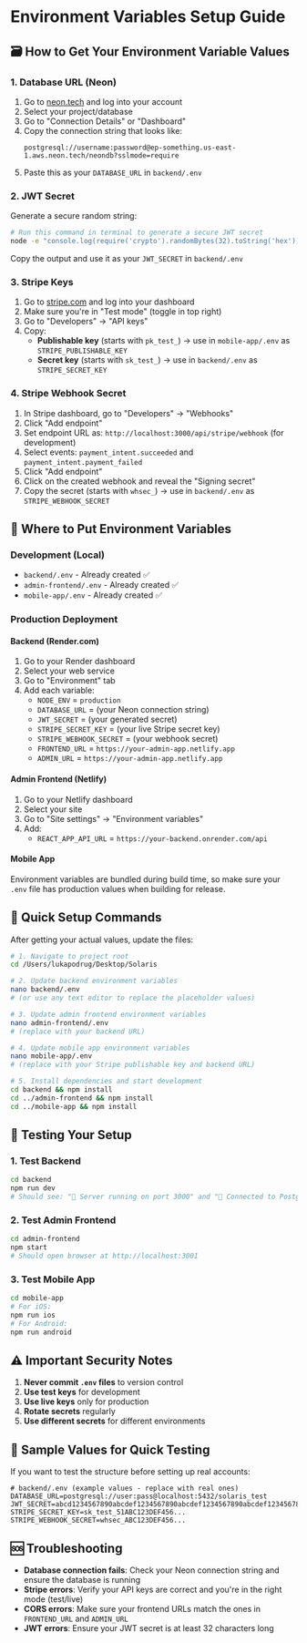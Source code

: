 # Environment Variables Setup Guide

## 🗃️ How to Get Your Environment Variable Values

### 1. Database URL (Neon)
1. Go to [neon.tech](https://neon.tech) and log into your account
2. Select your project/database
3. Go to "Connection Details" or "Dashboard"
4. Copy the connection string that looks like:
   ```
   postgresql://username:password@ep-something.us-east-1.aws.neon.tech/neondb?sslmode=require
   ```
5. Paste this as your `DATABASE_URL` in `backend/.env`

### 2. JWT Secret
Generate a secure random string:
```bash
# Run this command in terminal to generate a secure JWT secret
node -e "console.log(require('crypto').randomBytes(32).toString('hex'))"
```
Copy the output and use it as your `JWT_SECRET` in `backend/.env`

### 3. Stripe Keys
1. Go to [stripe.com](https://stripe.com) and log into your dashboard
2. Make sure you're in "Test mode" (toggle in top right)
3. Go to "Developers" → "API keys"
4. Copy:
   - **Publishable key** (starts with `pk_test_`) → use in `mobile-app/.env` as `STRIPE_PUBLISHABLE_KEY`
   - **Secret key** (starts with `sk_test_`) → use in `backend/.env` as `STRIPE_SECRET_KEY`

### 4. Stripe Webhook Secret
1. In Stripe dashboard, go to "Developers" → "Webhooks"
2. Click "Add endpoint"
3. Set endpoint URL as: `http://localhost:3000/api/stripe/webhook` (for development)
4. Select events: `payment_intent.succeeded` and `payment_intent.payment_failed`
5. Click "Add endpoint"
6. Click on the created webhook and reveal the "Signing secret"
7. Copy the secret (starts with `whsec_`) → use in `backend/.env` as `STRIPE_WEBHOOK_SECRET`

## 📁 Where to Put Environment Variables

### Development (Local)
- `backend/.env` - Already created ✅
- `admin-frontend/.env` - Already created ✅ 
- `mobile-app/.env` - Already created ✅

### Production Deployment

#### Backend (Render.com)
1. Go to your Render dashboard
2. Select your web service
3. Go to "Environment" tab
4. Add each variable:
   - `NODE_ENV` = `production`
   - `DATABASE_URL` = (your Neon connection string)
   - `JWT_SECRET` = (your generated secret)
   - `STRIPE_SECRET_KEY` = (your live Stripe secret key)
   - `STRIPE_WEBHOOK_SECRET` = (your webhook secret)
   - `FRONTEND_URL` = `https://your-admin-app.netlify.app`
   - `ADMIN_URL` = `https://your-admin-app.netlify.app`

#### Admin Frontend (Netlify)
1. Go to your Netlify dashboard
2. Select your site
3. Go to "Site settings" → "Environment variables"
4. Add:
   - `REACT_APP_API_URL` = `https://your-backend.onrender.com/api`

#### Mobile App
Environment variables are bundled during build time, so make sure your `.env` file has production values when building for release.

## 🔧 Quick Setup Commands

After getting your actual values, update the files:

```bash
# 1. Navigate to project root
cd /Users/lukapodrug/Desktop/Solaris

# 2. Update backend environment variables
nano backend/.env
# (or use any text editor to replace the placeholder values)

# 3. Update admin frontend environment variables  
nano admin-frontend/.env
# (replace with your backend URL)

# 4. Update mobile app environment variables
nano mobile-app/.env
# (replace with your Stripe publishable key and backend URL)

# 5. Install dependencies and start development
cd backend && npm install
cd ../admin-frontend && npm install  
cd ../mobile-app && npm install
```

## 🧪 Testing Your Setup

### 1. Test Backend
```bash
cd backend
npm run dev
# Should see: "🚀 Server running on port 3000" and "🐘 Connected to PostgreSQL database"
```

### 2. Test Admin Frontend
```bash
cd admin-frontend
npm start
# Should open browser at http://localhost:3001
```

### 3. Test Mobile App
```bash
cd mobile-app
# For iOS:
npm run ios
# For Android:
npm run android
```

## ⚠️ Important Security Notes

1. **Never commit `.env` files** to version control
2. **Use test keys** for development
3. **Use live keys** only for production
4. **Rotate secrets** regularly
5. **Use different secrets** for different environments

## 🎯 Sample Values for Quick Testing

If you want to test the structure before setting up real accounts:

```env
# backend/.env (example values - replace with real ones)
DATABASE_URL=postgresql://user:pass@localhost:5432/solaris_test
JWT_SECRET=abcd1234567890abcdef1234567890abcdef1234567890abcdef1234567890ab
STRIPE_SECRET_KEY=sk_test_51ABC123DEF456...
STRIPE_WEBHOOK_SECRET=whsec_ABC123DEF456...
```

## 🆘 Troubleshooting

- **Database connection fails**: Check your Neon connection string and ensure the database is running
- **Stripe errors**: Verify your API keys are correct and you're in the right mode (test/live)
- **CORS errors**: Make sure your frontend URLs match the ones in `FRONTEND_URL` and `ADMIN_URL`
- **JWT errors**: Ensure your JWT secret is at least 32 characters long
